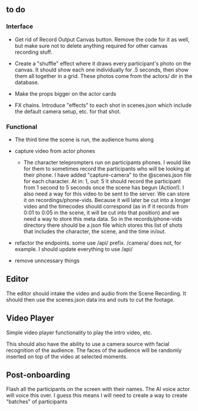 ## to do

### Interface

+ Get rid of Record Output Canvas button. Remove the code for it as well, but make sure not to delete anything required for other canvas recording stuff.

+ Create a "shuffle" effect where it draws every participant's photo on the canvas. It should show each one individually for .5 seconds, then show them all together in a grid. These photos come from the actors/ dir in the database. 

+ Make the props bigger on the actor cards

+ FX chains. Introduce "effects" to each shot in scenes.json which include the default camera setup, etc. for that shot.

### Functional

- The third time the scene is run, the audience hums along

- capture video from actor phones

  - The character teleprompters run on participants phones. I would like for them to sometimes record the participants who will be looking at their phone. I have added "capture-camera" to the @scenes.json file for each character. At in: 1, out: 5 it should record the participant from 1 second to 5 seconds once the scene has begun (Action!). I also need a way for this video to be sent to the server. We can store it on recordings/phone-vids. Because it will later be cut into a longer video and the timecodes should correspond (as in if it records from 0:01 to 0:05 in the scene, it will be cut into that position) and we need a way to store this meta data. So in the records/phone-vids directory there should be a json file which stores this list of shots that includes the character, the scene, and the time in/out.

- refactor the endpoints. some use /api/ prefix. /camera/ does not, for example. I should update everything to use /api/

- remove unncessary things

## Editor

The editor should intake the video and audio from the Scene Recording. It should then use the scenes.json data ins and outs to cut the footage.

## Video Player

Simple video player functionality to play the intro video, etc.

This should also have the ability to use a camera source with facial recognition of the audience. The faces of the audience will be randomly inserted on top of the video at selected moments.

## Post-onboarding

Flash all the participants on the screen with their names. The AI voice actor will voice this over.
I guess this means I will need to create a way to create "batches" of participants
